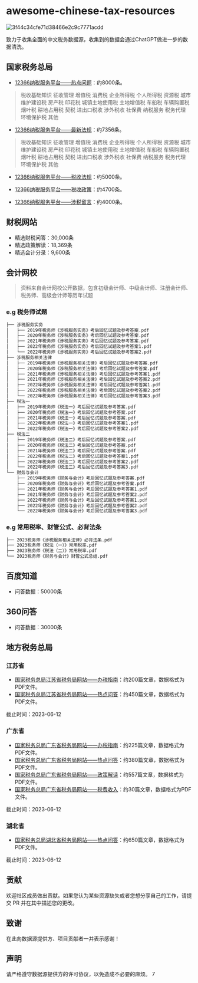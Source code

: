 # awesome-chinese-tax-resources
![3f44c34cfe71d38466e2c9c7771acdd](https://github.com/sk142857/awesome-chinese-tax-resources/assets/75599950/dd9b8211-b690-4192-901e-c88b0f93c29b)

致力于收集全面的中文税务数据源，收集到的数据会通过ChatGPT做进一步的数据清洗。

## 国家税务总局

- [12366纳税服务平台——热点问题](https://12366.chinatax.gov.cn)：约8000条。

> 税收基础知识 征收管理 增值税 消费税 企业所得税 个人所得税 资源税 城市维护建设税 房产税 印花税 城镇土地使用税 
土地增值税 车船税 车辆购置税 烟叶税 耕地占用税 契税 进出口税收 涉外税收 社保费 纳税服务 税务代理 环境保护税 其他

- [12366纳税服务平台——最新法规](https://12366.chinatax.gov.cn/sscx/zxfg)：约7356条。

> 税收基础知识 征收管理 增值税 消费税 企业所得税 个人所得税 资源税 城市维护建设税 房产税 印花税 城镇土地使用税 
土地增值税 车船税 车辆购置税 烟叶税 耕地占用税 契税 进出口税收 涉外税收 社保费 纳税服务 税务代理 环境保护税 其他

- [12366纳税服务平台——税收法规](https://12366.chinatax.gov.cn)：约5000条。

- [12366纳税服务平台——税收政策](https://12366.chinatax.gov.cn)：约4700条。

- [12366纳税服务平台——涉税留言](https://12366.chinatax.gov.cn)：约4000条。

## 财税网站

- 精选财税问答：30,000条
- 精选政策解读：18,369条
- 精选会计分录：9,600条

## 会计网校

> 资料来自会计网校公开数据，包含初级会计师、中级会计师、注册会计师、税务师、高级会计师等历年试题

### e.g 税务师试题
```bash
├── 涉税服务实务
│   ├── 2019年税务师《涉税服务实务》考后回忆试题及参考答案.pdf
│   ├── 2020年税务师《涉税服务实务》考后回忆试题及参考答案.pdf
│   ├── 2021年税务师《涉税服务实务》考后回忆试题及参考答案.pdf
│   ├── 2022年税务师《涉税服务实务》考后回忆试题及参考答案1.pdf
│   └── 2022年税务师《涉税服务实务》考后回忆试题及参考答案2.pdf
├── 涉税服务相关法律
│   ├── 2019年税务师《涉税服务相关法律》考后回忆试题及参考答案.pdf
│   ├── 2020年税务师《涉税服务相关法律》考后回忆试题及参考答案.pdf
│   ├── 2021年税务师《涉税服务相关法律》考后回忆试题及参考答案1.pdf
│   ├── 2021年税务师《涉税服务相关法律》考后回忆试题及参考答案2.pdf
│   ├── 2022年税务师《涉税服务相关法律》考后回忆试题及参考答案1.pdf
│   ├── 2022年税务师《涉税服务相关法律》考后回忆试题及参考答案2.pdf
│   └── 2022年税务师《涉税服务相关法律》考后回忆试题及参考答案3.pdf
├── 税法一
│   ├── 2019年税务师《税法一》考后回忆试题及参考答案.pdf
│   ├── 2020年税务师《税法一》考后回忆试题及参考答案.pdf
│   ├── 2021年税务师《税法一》考后回忆试题及参考答案.pdf
│   ├── 2022年税务师《税法一》考后回忆试题及参考答案1.pdf
│   └── 2022年税务师《税法一》考后回忆试题及参考答案2.pdf
├── 税法二
│   ├── 2019年税务师《税法二》考后回忆试题及参考答案.pdf
│   ├── 2020年税务师《税法二》考后回忆试题及参考答案.pdf
│   ├── 2021年税务师《税法二》考后回忆试题及参考答案.pdf
│   ├── 2022年税务师《税法二》考后回忆试题及参考答案1.pdf
│   ├── 2022年税务师《税法二》考后回忆试题及参考答案2.pdf
│   └── 2022年税务师《税法二》考后回忆试题及参考答案3.pdf
└── 财务与会计
    ├── 2019年税务师《财务与会计》考后回忆试题及参考答案.pdf
    ├── 2020年税务师《财务与会计》考后回忆试题及参考答案.pdf
    ├── 2021年税务师《财务与会计》考后回忆试题及参考答案1.pdf
    ├── 2021年税务师《财务与会计》考后回忆试题及参考答案2.pdf
    ├── 2022年税务师《财务与会计》考后回忆试题及参考答案1.pdf
    ├── 2022年税务师《财务与会计》考后回忆试题及参考答案2.pdf
    └── 2022年税务师《财务与会计》考后回忆试题及参考答案3.pdf
```
### e.g 常用税率、财管公式、必背法条

```bash
├── 2023税务师《涉税服务相关法律》必背法条.pdf
├── 2023税务师《税法（一）》常用税率.pdf
├── 2023税务师《税法（二）》常用税率.pdf
└── 2023税务师《财务与会计》财管公式总结.pdf
```

## 百度知道
- 问答数据：50000条

## 360问答
- 问答数据：30000条

## 地方税务总局

### 江苏省

- [国家税务总局江苏省税务局网站——办税指南](https://jiangsu.chinatax.gov.cn/)：约200篇文章，数据格式为PDF文件。
- [国家税务总局江苏省税务局网站——热点问答](https://jiangsu.chinatax.gov.cn/)：约450篇文章，数据格式为PDF文件。

截止时间：2023-06-12

### 广东省

- [国家税务总局广东省税务局网站——办税指南](https://jiangsu.chinatax.gov.cn/)：约225篇文章，数据格式为PDF文件。
- [国家税务总局广东省税务局网站——热点问答](https://jiangsu.chinatax.gov.cn/)：约380篇文章，数据格式为PDF文件。
- [国家税务总局广东省税务局网站——政策解读](https://jiangsu.chinatax.gov.cn/)：约557篇文章，数据格式为PDF文件。
- [国家税务总局广东省税务局网站——税费收入](https://jiangsu.chinatax.gov.cn/)：约30篇文章，数据格式为PDF文件。

截止时间：2023-06-12

### 湖北省

- [国家税务总局湖北省税务局网站——热点问答](https://jiangsu.chinatax.gov.cn/)：约650篇文章，数据格式为PDF文件。

截止时间：2023-06-12

## 贡献

欢迎社区成员做出贡献。如果您认为某些资源缺失或者您想分享自己的工作，请提交 PR 并在其中描述您的更改。

## 致谢

在此向数据源提供方、项目贡献者一并表示感谢！

## 声明

请严格遵守数据源提供方的许可协议，以免造成不必要的麻烦。
7
